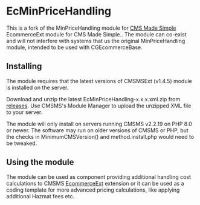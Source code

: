 # EcMinPriceHandling

This is a fork of the MinPriceHandling module for [CMS Made Simple](https://www.cmsmadesimple.org/) EcommerceExt
module for CMS Made Simple.. The module can co-exist and will not interfere with systems that us  the original
MinPriceHandling module, intended to be used with CGEcommerceBase.

## Installing

The module requires that the latest versions of CMSMSExt (v1.4.5) module is installed on the server.

Download and unzip the latest EcMinPriceHandling-x.x.x.xml.zip from [releases](../../releases). Use CMSMS's Module
Manager to upload the unzipped XML file to your server.

The module will only install on servers running CMSMS v2.2.19 on PHP 8.0 or newer. The software may run on older
versions of CMSMS or PHP, but the checks in MinimumCMSVersion() and method.install.php would need to be tweaked.

## Using the module

The module can be used as component providing additional handling cost calculations to CMSMS
[EcommerceExt](../../../EcommerceExt) extension or it can be used as a coding template for more advanced
pricing calculations, like applying additional Hazmat fees etc.
